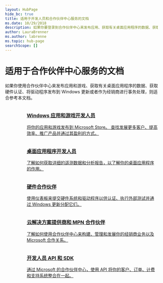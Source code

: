 ```yaml
---
layout: HubPage
hide_bc: true
title: 适用于开发人员和合作伙伴中心服务的文档
ms.date: 10/29/2018
description: 如果你要登录到合作伙伴中心来发布应用、获取有关桌面应用程序的数据、获取硬件认证、将驱动程序发布到 Windows 更新或者作为经销商进行事务处理，本文档适合你。
author: LauraBrenner
ms.author: labrenne
ms.topic: hub-page
searchScope: []
---
```


<div id="main" class="v2">
    <div class="container">
        <h1>适用于合作伙伴中心服务的文档</h1>
        <p>如果你使用合作伙伴中心来发布应用和游戏、获取有关桌面应用程序的数据、获取硬件认证、将驱动程序发布到 Windows 更新或者作为经销商进行事务处理，则适合参考本文档。</p>
        <ul class="pivots" style="list-style:none;margin:0;">
            <li>
                <a href="#products"></a>
                <ul id="products" style="list-style:none;margin:0;">
                    <li>
                        <a href="#products1"></a>
                        <ul id="products1" class="cardsC cols cols3" style="list-style:none;margin:0;">
                            <li>
                                <a href="https://docs.microsoft.com/windows/uwp/publish/">
                                    <div class="cardSize">
                                        <div class="cardPadding">
                                            <div class="card">
                                                <div class="cardImageOuter">
                                                    <div class="cardImage bgdAccent1">
                                                        <img alt="" src="https://docs.microsoft.com/media/hubs/windows/win_hardware-dev-2.svg" data-linktype="external">
                                                    </div>
                                                </div>
                                                <div class="cardText">
                                                    <h3>Windows 应用和游戏开发人员</h3>
                                                    <p>将你的应用和游戏发布到 Microsoft Store。 查找发展更多客户、提高效率、推广产品并通过其盈利的方式。</p>
                                                </div>
                                            </div>
                                        </div>
                                    </div>
                                </a>
                            </li>
                            <li>
                                <a href="https://msdn.microsoft.com/library/windows/desktop/mt826504(v=vs.85).aspx">
                                    <div class="cardSize">
                                        <div class="cardPadding">
                                            <div class="card">
                                                <div class="cardImageOuter">
                                                    <div class="cardImage bgdAccent1">
                                                        <img alt="" src="https://docs.microsoft.com/media/illustrations/sql-analytics-service.svg" data-linktype="external">
                                                    </div>
                                                </div>
                                                <div class="cardText">
                                                    <h3>桌面应用程序开发人员</h3>
                                                    <p>了解如何获取详细的遥测数据和分析报告，以了解你的桌面应用程序的作用。</p>
                                                </div>
                                            </div>
                                        </div>
                                    </div>
                                </a>
                            </li>
                            <li>
                                <a href="https://docs.microsoft.com/windows-hardware/drivers/dashboard/">
                                    <div class="cardSize">
                                        <div class="cardPadding">
                                            <div class="card">
                                                <div class="cardImageOuter">
                                                    <div class="cardImage bgdAccent1">
                                                        <img alt="" src="https://docs.microsoft.com/media/hubs/systemcenter/system-center-configuration.svg" data-linktype="external">
                                                    </div>
                                                </div>
                                                <div class="cardText">
                                                    <h3>硬件合作伙伴</h3>
                                                    <p>使用仪表板来提交硬件系统和驱动程序以供认证、执行外部测试并通过 Windows 更新分配它们。</p>
                                                </div>
                                            </div>
                                        </div>
                                    </div>
                                </a>
                            </li>
                            <li>
                                <a href="/partner-center/">
                                    <div class="cardSize">
                                        <div class="cardPadding">
                                            <div class="card">
                                                <div class="cardImageOuter">
                                                    <div class="cardImage bgdAccent1">
                                                        <img alt="" src="https://docs.microsoft.com/media/hubs/ems/ems_device-app-mgmt-1.svg" data-linktype="external">
                                                    </div>
                                                </div>
                                                <div class="cardText">
                                                    <h3>云解决方案提供商和 MPN 合作伙伴</h3>
                                                    <p>了解如何使用合作伙伴中心来构建、管理和发展你的经销商业务以及 Microsoft 合作关系。</p>
                                                </div>
                                            </div>
                                        </div>
                                    </div>
                                </a>
                            </li>
                            <li>
                                <a href="/partner-center/develop/">
                                    <div class="cardSize">
                                        <div class="cardPadding">
                                            <div class="card">
                                                <div class="cardImageOuter">
                                                    <div class="cardImage bgdAccent1">
                                                        <img alt="" src="https://docs.microsoft.com/azure/media/index/azure_fundamentals.svg" data-linktype="external">
                                                    </div>
                                                </div>
                                                <div class="cardText">
                                                    <h3>开发人员 API 和 SDK</h3>
                                                    <p>通过 Microsoft 的合作伙伴中心，使用 API 将你的客户、订单、计费和支持系统整合在一起。</p>
                                                </div>
                                            </div>
                                        </div>
                                    </div>
                                </a>
                            </li>
                        </ul>
                    </li>
                </ul>
            </li>
        </ul>
    </div>
</div>